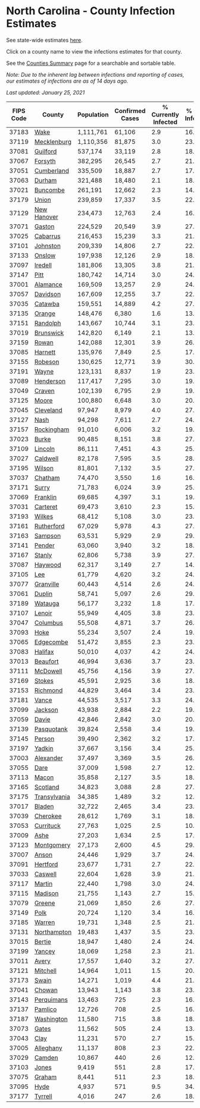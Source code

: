 # North Carolina - County Infection Estimates

See state-wide estimates [here](/infections/us-nc).

Click on a county name to view the infections estimates for that county.

See the [Counties Summary](/infections/summary-counties) page for a searchable and sortable table.

*Note: Due to the inherent lag between infections and reporting of cases, our estimates of infections are as of 14 days ago.*

*Last updated: January 25, 2021*

|   FIPS Code |                       County |   Population |   Confirmed Cases |   % Currently Infected |   % Total Infected |
|-------------|------------------------------|--------------|-------------------|------------------------|--------------------|
|       37183 |                 [Wake](wake) |    1,111,761 |            61,106 |                    2.9 |               16.8 |
|       37119 |   [Mecklenburg](mecklenburg) |    1,110,356 |            81,875 |                    3.0 |               23.3 |
|       37081 |         [Guilford](guilford) |      537,174 |            33,119 |                    2.8 |               18.7 |
|       37067 |           [Forsyth](forsyth) |      382,295 |            26,545 |                    2.7 |               21.3 |
|       37051 |     [Cumberland](cumberland) |      335,509 |            18,887 |                    2.7 |               17.0 |
|       37063 |             [Durham](durham) |      321,488 |            18,480 |                    2.1 |               18.9 |
|       37021 |         [Buncombe](buncombe) |      261,191 |            12,662 |                    2.3 |               14.6 |
|       37179 |               [Union](union) |      239,859 |            17,337 |                    3.5 |               22.0 |
|       37129 |   [New Hanover](new-hanover) |      234,473 |            12,763 |                    2.4 |               16.4 |
|       37071 |             [Gaston](gaston) |      224,529 |            20,549 |                    3.9 |               27.7 |
|       37025 |         [Cabarrus](cabarrus) |      216,453 |            15,239 |                    3.3 |               21.5 |
|       37101 |         [Johnston](johnston) |      209,339 |            14,806 |                    2.7 |               22.0 |
|       37133 |             [Onslow](onslow) |      197,938 |            12,126 |                    2.9 |               18.0 |
|       37097 |           [Iredell](iredell) |      181,806 |            13,305 |                    3.8 |               21.7 |
|       37147 |                 [Pitt](pitt) |      180,742 |            14,714 |                    3.0 |               24.7 |
|       37001 |         [Alamance](alamance) |      169,509 |            13,257 |                    2.9 |               24.0 |
|       37057 |         [Davidson](davidson) |      167,609 |            12,255 |                    3.7 |               22.0 |
|       37035 |           [Catawba](catawba) |      159,551 |            14,889 |                    4.2 |               27.8 |
|       37135 |             [Orange](orange) |      148,476 |             6,380 |                    1.6 |               13.8 |
|       37151 |         [Randolph](randolph) |      143,667 |            10,744 |                    3.1 |               23.0 |
|       37019 |       [Brunswick](brunswick) |      142,820 |             6,149 |                    2.1 |               13.0 |
|       37159 |               [Rowan](rowan) |      142,088 |            12,301 |                    3.9 |               26.9 |
|       37085 |           [Harnett](harnett) |      135,976 |             7,849 |                    2.5 |               17.6 |
|       37155 |           [Robeson](robeson) |      130,625 |            12,771 |                    3.9 |               30.3 |
|       37191 |               [Wayne](wayne) |      123,131 |             8,837 |                    1.9 |               23.9 |
|       37089 |       [Henderson](henderson) |      117,417 |             7,295 |                    3.0 |               19.3 |
|       37049 |             [Craven](craven) |      102,139 |             6,795 |                    2.9 |               19.9 |
|       37125 |               [Moore](moore) |      100,880 |             6,648 |                    3.0 |               20.0 |
|       37045 |       [Cleveland](cleveland) |       97,947 |             8,979 |                    4.0 |               27.5 |
|       37127 |                 [Nash](nash) |       94,298 |             7,611 |                    2.7 |               24.4 |
|       37157 |     [Rockingham](rockingham) |       91,010 |             6,006 |                    3.2 |               19.6 |
|       37023 |               [Burke](burke) |       90,485 |             8,151 |                    3.8 |               27.6 |
|       37109 |           [Lincoln](lincoln) |       86,111 |             7,451 |                    4.3 |               25.7 |
|       37027 |         [Caldwell](caldwell) |       82,178 |             7,595 |                    3.5 |               28.0 |
|       37195 |             [Wilson](wilson) |       81,801 |             7,132 |                    3.5 |               27.2 |
|       37037 |           [Chatham](chatham) |       74,470 |             3,550 |                    1.6 |               16.4 |
|       37171 |               [Surry](surry) |       71,783 |             6,024 |                    3.9 |               25.3 |
|       37069 |         [Franklin](franklin) |       69,685 |             4,397 |                    3.1 |               19.3 |
|       37031 |         [Carteret](carteret) |       69,473 |             3,610 |                    2.3 |               15.5 |
|       37193 |             [Wilkes](wilkes) |       68,412 |             5,108 |                    3.0 |               23.1 |
|       37161 |     [Rutherford](rutherford) |       67,029 |             5,978 |                    4.3 |               27.1 |
|       37163 |           [Sampson](sampson) |       63,531 |             5,929 |                    2.9 |               29.9 |
|       37141 |             [Pender](pender) |       63,060 |             3,940 |                    3.2 |               18.5 |
|       37167 |             [Stanly](stanly) |       62,806 |             5,738 |                    3.9 |               27.9 |
|       37087 |           [Haywood](haywood) |       62,317 |             3,149 |                    2.7 |               14.9 |
|       37105 |                   [Lee](lee) |       61,779 |             4,620 |                    3.2 |               24.0 |
|       37077 |       [Granville](granville) |       60,443 |             4,514 |                    2.6 |               24.3 |
|       37061 |             [Duplin](duplin) |       58,741 |             5,097 |                    2.6 |               29.2 |
|       37189 |           [Watauga](watauga) |       56,177 |             3,232 |                    1.8 |               17.3 |
|       37107 |             [Lenoir](lenoir) |       55,949 |             4,405 |                    3.8 |               23.9 |
|       37047 |         [Columbus](columbus) |       55,508 |             4,871 |                    3.7 |               26.9 |
|       37093 |                 [Hoke](hoke) |       55,234 |             3,507 |                    2.4 |               19.8 |
|       37065 |       [Edgecombe](edgecombe) |       51,472 |             3,855 |                    2.3 |               23.4 |
|       37083 |           [Halifax](halifax) |       50,010 |             4,037 |                    4.2 |               24.6 |
|       37013 |         [Beaufort](beaufort) |       46,994 |             3,636 |                    3.7 |               23.0 |
|       37111 |         [McDowell](mcdowell) |       45,756 |             4,156 |                    3.9 |               27.5 |
|       37169 |             [Stokes](stokes) |       45,591 |             2,925 |                    3.6 |               18.9 |
|       37153 |         [Richmond](richmond) |       44,829 |             3,464 |                    3.4 |               23.6 |
|       37181 |               [Vance](vance) |       44,535 |             3,517 |                    3.3 |               24.8 |
|       37099 |           [Jackson](jackson) |       43,938 |             2,884 |                    2.2 |               19.8 |
|       37059 |               [Davie](davie) |       42,846 |             2,842 |                    3.0 |               20.1 |
|       37139 |     [Pasquotank](pasquotank) |       39,824 |             2,558 |                    3.4 |               19.4 |
|       37145 |             [Person](person) |       39,490 |             2,362 |                    3.2 |               17.6 |
|       37197 |             [Yadkin](yadkin) |       37,667 |             3,156 |                    3.4 |               25.6 |
|       37003 |       [Alexander](alexander) |       37,497 |             3,369 |                    3.5 |               26.9 |
|       37055 |                 [Dare](dare) |       37,009 |             1,598 |                    2.7 |               12.7 |
|       37113 |               [Macon](macon) |       35,858 |             2,127 |                    3.5 |               18.2 |
|       37165 |         [Scotland](scotland) |       34,823 |             3,088 |                    2.8 |               27.0 |
|       37175 | [Transylvania](transylvania) |       34,385 |             1,489 |                    3.2 |               12.7 |
|       37017 |             [Bladen](bladen) |       32,722 |             2,465 |                    3.4 |               23.5 |
|       37039 |         [Cherokee](cherokee) |       28,612 |             1,769 |                    3.1 |               18.8 |
|       37053 |       [Currituck](currituck) |       27,763 |             1,025 |                    2.5 |               10.7 |
|       37009 |                 [Ashe](ashe) |       27,203 |             1,634 |                    2.5 |               17.9 |
|       37123 |     [Montgomery](montgomery) |       27,173 |             2,600 |                    4.5 |               29.9 |
|       37007 |               [Anson](anson) |       24,446 |             1,929 |                    3.7 |               24.0 |
|       37091 |         [Hertford](hertford) |       23,677 |             1,731 |                    2.7 |               22.9 |
|       37033 |           [Caswell](caswell) |       22,604 |             1,628 |                    3.9 |               21.7 |
|       37117 |             [Martin](martin) |       22,440 |             1,798 |                    3.0 |               24.5 |
|       37115 |           [Madison](madison) |       21,755 |             1,143 |                    2.7 |               15.1 |
|       37079 |             [Greene](greene) |       21,069 |             1,850 |                    2.6 |               27.1 |
|       37149 |                 [Polk](polk) |       20,724 |             1,120 |                    3.4 |               16.5 |
|       37185 |             [Warren](warren) |       19,731 |             1,348 |                    2.5 |               21.2 |
|       37131 |   [Northampton](northampton) |       19,483 |             1,437 |                    3.5 |               23.5 |
|       37015 |             [Bertie](bertie) |       18,947 |             1,480 |                    2.4 |               24.8 |
|       37199 |             [Yancey](yancey) |       18,069 |             1,258 |                    2.3 |               21.2 |
|       37011 |               [Avery](avery) |       17,557 |             1,640 |                    3.2 |               27.8 |
|       37121 |         [Mitchell](mitchell) |       14,964 |             1,011 |                    1.5 |               20.3 |
|       37173 |               [Swain](swain) |       14,271 |             1,019 |                    4.4 |               21.1 |
|       37041 |             [Chowan](chowan) |       13,943 |             1,143 |                    3.8 |               23.9 |
|       37143 |     [Perquimans](perquimans) |       13,463 |               725 |                    2.3 |               16.3 |
|       37137 |           [Pamlico](pamlico) |       12,726 |               708 |                    2.5 |               16.7 |
|       37187 |     [Washington](washington) |       11,580 |               715 |                    3.8 |               18.7 |
|       37073 |               [Gates](gates) |       11,562 |               505 |                    2.4 |               13.1 |
|       37043 |                 [Clay](clay) |       11,231 |               570 |                    2.7 |               15.1 |
|       37005 |       [Alleghany](alleghany) |       11,137 |               808 |                    2.3 |               22.1 |
|       37029 |             [Camden](camden) |       10,867 |               440 |                    2.6 |               12.3 |
|       37103 |               [Jones](jones) |        9,419 |               551 |                    2.8 |               17.9 |
|       37075 |             [Graham](graham) |        8,441 |               511 |                    2.3 |               18.2 |
|       37095 |                 [Hyde](hyde) |        4,937 |               571 |                    9.5 |               34.8 |
|       37177 |           [Tyrrell](tyrrell) |        4,016 |               247 |                    2.6 |               18.7 |